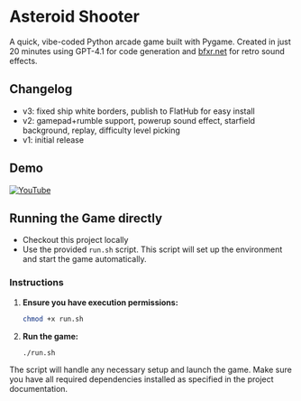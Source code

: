 # Asteroid Shooter
A quick, vibe-coded Python arcade game built with Pygame. Created in just 20 minutes using GPT-4.1 for code generation and [bfxr.net](https://www.bfxr.net/) for retro sound effects.

## Changelog
- v3: fixed ship white borders, publish to FlatHub for easy install
- v2: gamepad+rumble support, powerup sound effect, starfield background, replay, difficulty level picking
- v1: initial release

## Demo
[![YouTube](https://img.youtube.com/vi/qAgukJtbTuo/hqdefault.jpg)](https://youtu.be/qAgukJtbTuo)


## Running the Game directly
- Checkout this project locally
- Use the provided `run.sh` script. This script will set up the environment and start the game automatically.

### Instructions

1. **Ensure you have execution permissions:**
    ```bash
    chmod +x run.sh
    ```

2. **Run the game:**
    ```bash
    ./run.sh
    ```

The script will handle any necessary setup and launch the game. Make sure you have all required dependencies installed as specified in the project documentation.
